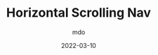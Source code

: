 ---
author: mdo
date: 2022-03-10
permalink: false
tags:
  - javascript
  - scrolling
target_url: https://markdotto.com/2022/03/10/horizontal-scrolling-nav/
title: Horizontal Scrolling Nav
---